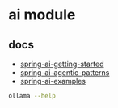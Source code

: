 <!--
 * @Author: jackning 270580156@qq.com
 * @Date: 2024-02-02 09:32:36
 * @LastEditors: jackning 270580156@qq.com
 * @LastEditTime: 2025-03-07 15:44:57
 * @Description: bytedesk.com https://github.com/Bytedesk/bytedesk
 *   Please be aware of the BSL license restrictions before installing Bytedesk IM – 
 *  selling, reselling, or hosting Bytedesk IM as a service is a breach of the terms and automatically terminates your rights under the license.
 *  Business Source License 1.1: https://github.com/Bytedesk/bytedesk/blob/main/LICENSE 
 *  contact: 270580156@qq.com 
 *  联系：270580156@qq.com
 * Copyright (c) 2024 by bytedesk.com, All Rights Reserved. 
-->
# ai module

## docs

- [spring-ai-getting-started](https://docs.spring.io/spring-ai/reference/getting-started.html)
- [spring-ai-agentic-patterns](https://spring.io/blog/2025/01/21/spring-ai-agentic-patterns)
- [spring-ai-examples](https://github.com/spring-projects/spring-ai-examples)

```bash
ollama --help
```
